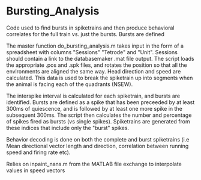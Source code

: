 # Bursting_Analysis
Code used to find bursts in spiketrains and then produce behavioral correlates for the full train vs. just the bursts. Bursts are defined 

The master function do_bursting_analysis.m takes input in the form of a spreadsheet with columns "Sessions" "Tetrode" and "Unit". Sessions should contain a link to the databasemaker .mat file output. The script loads the appropriate .pos and .spk files, and rotates the position so that all the environments are aligned the same way. Head direction and speed are calculated. This data is used to break the spiketrain up into segments when the animal is facing each of the quadrants (NSEW).

The interspike interval is calculated for each spiketrain, and bursts are identified. Bursts are defined as a spike that has been preceeded by at least 300ms of quiescence, and is followed by at least one more spike in the subsequent 300ms. The script then calculates the number and percentage of spikes fired as bursts (vs single spikes). Spiketrains are generated from these indices that include only the "burst" spikes.

Behavior decoding is done on both the complete and burst spiketrains (i.e Mean directional vector length and direction, correlation between running speed and firing rate etc).

Relies on inpaint_nans.m from the MATLAB file exchange to interpolate values in speed vectors
